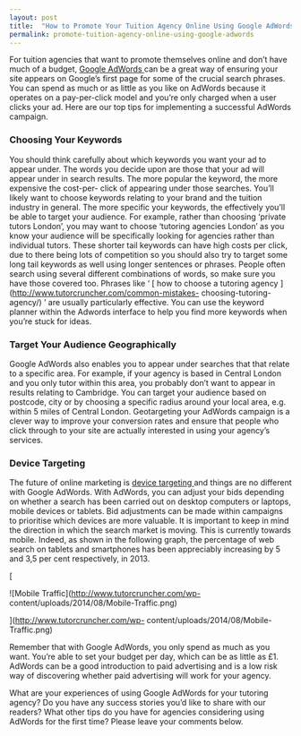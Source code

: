 ```yaml
---
layout: post
title:  "How to Promote Your Tuition Agency Online Using Google AdWords"
permalink: promote-tuition-agency-online-using-google-adwords
---
```

For tuition agencies that want to promote themselves online and don’t have
much of a budget, [ Google AdWords
](http://support.google.com/adwords/bin/answer.py?hl=en&answer=1704410) can be
a great way of ensuring your site appears on Google’s first page for some of
the crucial search phrases. You can spend as much or as little as you like on
AdWords because it operates on a pay-per-click model and you’re only charged
when a user clicks your ad. Here are our top tips for implementing a
successful AdWords campaign.



### Choosing Your Keywords



You should think carefully about which keywords you want your ad to appear
under. The words you decide upon are those that your ad will appear under in
search results. The more popular the keyword, the more expensive the cost-per-
click of appearing under those searches. You’ll likely want to choose keywords
relating to your brand and the tuition industry in general. The more specific
your keywords, the effectively you’ll be able to target your audience. For
example, rather than choosing ‘private tutors London’, you may want to choose
‘tutoring agencies London’ as you know your audience will be specifically
looking for agencies rather than individual tutors. These shorter tail
keywords can have high costs per click, due to there being lots of competition
so you should also try to target some long tail keywords as well using longer
sentences or phrases. People often search using several different combinations
of words, so make sure you have those covered too. Phrases like ‘ [ how to
choose a tutoring agency ](http://www.tutorcruncher.com/common-mistakes-
choosing-tutoring-agency/) ’ are usually particularly effective. You can use
the keyword planner within the Adwords interface to help you find more
keywords when you’re stuck for ideas.



### Target Your Audience Geographically



Google AdWords also enables you to appear under searches that that relate to a
specific area. For example, if your agency is based in Central London and you
only tutor within this area, you probably don’t want to appear in results
relating to Cambridge. You can target your audience based on postcode, city or
by choosing a specific radius around your local area, e.g. within 5 miles of
Central London. Geotargeting your AdWords campaign is a clever way to improve
your conversion rates and ensure that people who click through to your site
are actually interested in using your agency’s services.



### Device Targeting



The future of online marketing is [ device targeting
](http://www.tutorcruncher.com/features/mobile-app/) and things are no
different with Google AdWords. With AdWords, you can adjust your bids
depending on whether a search has been carried out on desktop computers or
laptops, mobile devices or tablets. Bid adjustments can be made within
campaigns to prioritise which devices are more valuable. It is important to
keep in mind the direction in which the search market is moving. This is
currently towards mobile. Indeed, as shown in the following graph, the
percentage of web search on tablets and smartphones has been appreciably
increasing by 5 and 3,5 per cent respectively, in 2013.

  
[

![Mobile Traffic](http://www.tutorcruncher.com/wp-
content/uploads/2014/08/Mobile-Traffic.png)

](http://www.tutorcruncher.com/wp-
content/uploads/2014/08/Mobile-Traffic.png)  
  

Remember that with Google AdWords, you only spend as much as you want. You’re
able to set your budget per day, which can be as little as £1. AdWords can be
a good introduction to paid advertising and is a low risk way of discovering
whether paid advertising will work for your agency.

What are your experiences of using Google AdWords for your tutoring agency? Do
you have any success stories you’d like to share with our readers? What other
tips do you have for agencies considering using AdWords for the first time?
Please leave your comments below.
